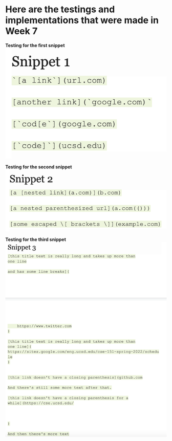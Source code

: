 # Here are the testings and implementations that were made in Week 7

**Testing for the first snippet**
![](snippet1.png)

**Testing for the second snippet**
![](snippet2.png)


**Testing for the third snippet**
![](snippet3.png)




